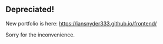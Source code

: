 ## Depreciated!
New portfolio is here: https://iansnyder333.github.io/frontend/

Sorry for the inconvenience.
